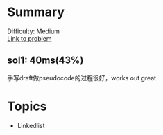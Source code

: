 # Summary
Difficulty: Medium<br/>
[Link to problem](https://leetcode.com/problems/swap-nodes-in-pairs/)<br/>
## sol1: 40ms(43%)
手写draft做pseudocode的过程很好，works out great
# Topics
- Linkedlist